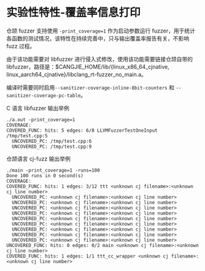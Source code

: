 # 实验性特性-覆盖率信息打印

仓颉 fuzzer 支持使用 `-print_coverage=1` 作为启动参数运行 fuzzer，用于统计各函数的测试情况，该特性在持续完善中，只与输出覆盖率报告有关，不影响 fuzz 过程。

由于该功能需要对 libfuzzer 进行侵入式修改，使用该功能需要链接仓颉自带的 libfuzzer，路径是：$CANGJIE_HOME/lib/{linux_x86_64_cjnative, linux_aarch64_cjnative}/libclang_rt-fuzzer_no_main.a。

编译时需要同时启用`--sanitizer-coverage-inline-8bit-counters` 和 `--sanitizer-coverage-pc-table`。

C 语言 libfuzzer 输出举例

```text
./a.out -print_coverage=1
COVERAGE:
COVERED_FUNC: hits: 5 edges: 6/8 LLVMFuzzerTestOneInput /tmp/test.cpp:5
  UNCOVERED_PC: /tmp/test.cpp:6
  UNCOVERED_PC: /tmp/test.cpp:9
```

仓颉语言 cj-fuzz 输出举例

```text
./main -print_coverage=1 -runs=100
Done 100 runs in 0 second(s)
COVERAGE:
COVERED_FUNC: hits: 1 edges: 3/12 ttt <unknown cj filename>:<unknown cj line number>
  UNCOVERED_PC: <unknown cj filename>:<unknown cj line number>
  UNCOVERED_PC: <unknown cj filename>:<unknown cj line number>
  UNCOVERED_PC: <unknown cj filename>:<unknown cj line number>
  UNCOVERED_PC: <unknown cj filename>:<unknown cj line number>
  UNCOVERED_PC: <unknown cj filename>:<unknown cj line number>
  UNCOVERED_PC: <unknown cj filename>:<unknown cj line number>
  UNCOVERED_PC: <unknown cj filename>:<unknown cj line number>
  UNCOVERED_PC: <unknown cj filename>:<unknown cj line number>
  UNCOVERED_PC: <unknown cj filename>:<unknown cj line number>
UNCOVERED_FUNC: hits: 0 edges: 0/2 main <unknown cj filename>:<unknown cj line number>
COVERED_FUNC: hits: 1 edges: 1/1 ttt_cc_wrapper <unknown cj filename>:<unknown cj line number>
```
